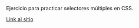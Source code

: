 Ejercicio para practicar selectores múltiples en CSS.

[Link al sitio](https://dbsantiago.github.io/Codecademy/FrontEndEngineer/08-healthyRecipe/index.html)